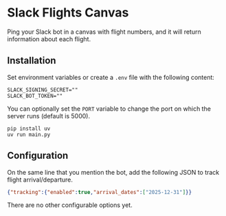 # Slack Flights Canvas

Ping your Slack bot in a canvas with flight numbers, and it will return information about each flight.

## Installation

Set environment variables or create a `.env` file with the following content:
```dotenv
SLACK_SIGNING_SECRET=""
SLACK_BOT_TOKEN=""
```

You can optionally set the `PORT` variable to change the port on which the server runs (default is 5000).

```
pip install uv
uv run main.py
```

## Configuration

On the same line that you mention the bot, add the following JSON to track flight arrival/departure.

```json
{"tracking":{"enabled":true,"arrival_dates":["2025-12-31"]}}
```

There are no other configurable options yet.
